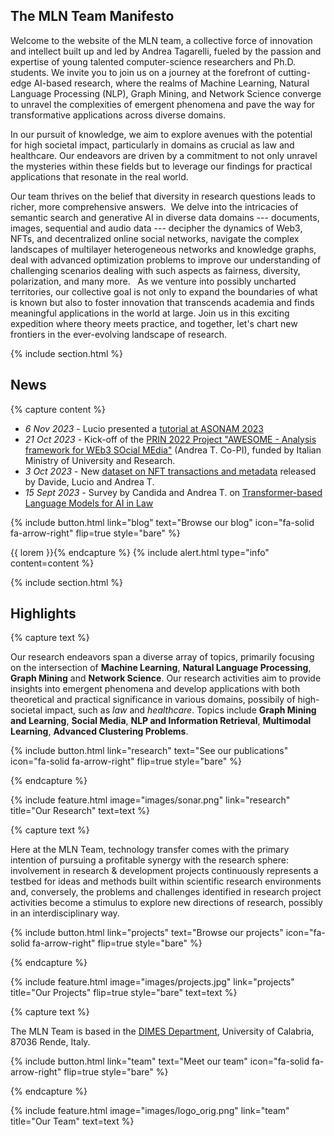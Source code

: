 ---
---

## The MLN Team Manifesto

Welcome to the website of the MLN team, a collective force of innovation and intellect built up and led by Andrea Tagarelli, fueled by the passion and expertise of young talented computer-science researchers and Ph.D. students. 
We invite you to join us on a journey at the forefront of cutting-edge AI-based research, where the realms of Machine Learning, Natural Language Processing (NLP), Graph Mining, and Network Science converge to unravel the complexities of emergent phenomena and pave the way for transformative applications across diverse domains.

In our pursuit of knowledge, we aim to explore avenues with the potential for high societal impact, particularly in domains as crucial as law and healthcare. Our endeavors are driven by a commitment to not only unravel the mysteries within these fields but to leverage our findings for practical applications that resonate in the real world.

Our team thrives on the belief that diversity in research questions leads to richer, more comprehensive answers. 
 We delve into the intricacies of semantic search and generative AI in diverse data domains --- documents, images, sequential and audio data --- decipher the dynamics of Web3, NFTs, and decentralized online social networks, navigate the complex landscapes of multilayer heterogeneous networks and knowledge graphs, deal with advanced optimization problems to improve our understanding of challenging scenarios dealing with such aspects as fairness, diversity, polarization, and many more. 
 
As we venture into possibly uncharted territories, our collective goal is not only to expand the boundaries of what is known but also to foster innovation that transcends academia and finds meaningful applications in the world at large. Join us in this exciting expedition where theory meets practice, and together, let's chart new frontiers in the ever-evolving landscape of research.
 


{% include section.html %}


## News

{% capture content %} 
- *6 Nov 2023* - Lucio presented a [tutorial at ASONAM 2023](2023/11/06/lucio-asonam2023.html)
- *21 Oct 2023* - Kick-off of the [PRIN 2022 Project "AWESOME - Analysis framework for WEb3 SOcial MEdia"](2023/10/21/prin-web3.html) (Andrea T. Co-PI), funded by Italian Ministry of University and Research.
- *3 Oct 2023* - New [dataset on NFT transactions and metadata](2023/11/01/nft-dataset.html) released by Davide, Lucio and Andrea T.
- *15 Sept 2023* - Survey by Candida and Andrea T. on [Transformer-based Language Models for AI in Law](2023/09/15/tagarelli-surveyARTI.html)

{%
  include button.html
  link="blog"
  text="Browse our blog"
  icon="fa-solid fa-arrow-right"
  flip=true
  style="bare"
%}

{{ lorem }}{% endcapture %}
{% include alert.html type="info" content=content %}

{% include section.html %}


## Highlights

{% capture text %}

Our research endeavors span a diverse array of topics, primarily focusing on the intersection of **Machine Learning**, **Natural Language Processing**, **Graph Mining** and **Network Science**. Our research activities aim to provide insights into emergent phenomena and develop applications with both theoretical and practical significance in various domains, possibily of high-societal impact, such as *law* and *healthcare*.  Topics include **Graph Mining and Learning**, **Social Media**, **NLP and Information Retrieval**, **Multimodal Learning**,  **Advanced Clustering Problems**. 

{%
  include button.html
  link="research"
  text="See our publications"
  icon="fa-solid fa-arrow-right"
  flip=true
  style="bare"
%}

{% endcapture %}

{%
  include feature.html
  image="images/sonar.png"
  link="research"
  title="Our Research"
  text=text
%}

{% capture text %}


Here at the MLN Team, technology transfer comes with the primary intention of pursuing a profitable synergy with the research sphere:  involvement in research & development projects continuously represents a testbed for ideas and methods built within scientific research environments and, conversely, the problems and challenges identified in research project activities become a stimulus to explore new directions of research, possibly in an interdisciplinary way. 

{%
  include button.html
  link="projects"
  text="Browse our projects"
  icon="fa-solid fa-arrow-right"
  flip=true
  style="bare"
%}

{% endcapture %}

{%
  include feature.html
  image="images/projects.jpg"
  link="projects"
  title="Our Projects"
  flip=true
  style="bare"
  text=text
%}

{% capture text %}

The MLN Team is based in the [DIMES Department](https://dimes.unical.it/), University of Calabria, 87036 Rende, Italy.

{%
  include button.html
  link="team"
  text="Meet our team"
  icon="fa-solid fa-arrow-right"
  flip=true
  style="bare"
%}

{% endcapture %}

{%
  include feature.html
  image="images/logo_orig.png"
  link="team"
  title="Our Team"
  text=text
%}
